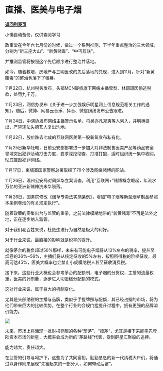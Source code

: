 # 直播、医美与电子烟

[**返回列表页**](/gzh/政事堂2019)

小懒自动备份，仅供查阅学习

政事堂在今年六七月份的时候，做过一个系列推测，下半年重点整治的三大领域，分别为“新三座大山”、“新黄赌毒”、“中丐互联”。

  

并推测监管将按照这个先后顺序进行整治并落地。

  

如今，随着教培、房地产与三明医改的先后落地的兑现，进入到11月，针对“新黄赌毒”的整治也落下了帷幕。  

  

11月22日，杭州税务发布，头部MCN宸帆旗下网络主播雪梨、林珊珊因偷逃税款，处罚九千万。

  

11月23日，网信办发布《关于进一步加强娱乐明星网上信息规范相关工作的通知》，随后，微博、网易云音乐、抖音、微信纷纷发布公告跟进。

  

11月24日，中演协发布网络主播警示名单，将吴亦凡郑爽等人列入，并明确提出，严禁违法失德艺人复出洗地。

  

11月22日，股价跌去七成的互联网医美第一股新氧宣布私有化。

  

11月25日新华社电，日前公安部部署进一步加大对非法制售医美产品等药品安全领域突出犯罪活动打击力度，要求深挖彻查、打准打狠，适时组织统一集中收网，彻底摧毁犯罪网络。

  

11月17日，柬埔寨国家警察总署取缔了79个涉及网络赌博的网站。

  

11月26日，温州公安局对周焯华立案调查。利用“互联网+”赌博概念崛起，年流水万亿的亚洲新赌神洗米华陨落。

  

11月26日，国务院修改《烟草专卖法实施条例》，增加“电子烟等新型烟草制品参照本条例卷烟的有关规定执行”。

  

随着政策的密集出台与监管的重拳，之前法律模糊地带的“新黄赌毒”不再是法外之地，正在逐步纳入监管。

  

对于我们老百姓来说，杜绝违法行为自然是极大的利好。

  

对于行业来说，最直接的影响就是税率的提升。

  

就像茅台的税负超过50%那样，未来有可能电子烟将从13%左右的税率，提升至烟卷的36%~56%，主播们将从核定征收的5%左右，按照所得税的阶梯征收，最高可达45%，医美大概率也会禁止小规模纳税人甚至征收消费税。

  

接下来，这些行业大概也会参考茅台的配额制，电子烟的分货权，主播的流量权重，医美的药剂量，逐步进入切蛋糕分配额的模式。

  

这对行业来说，属于巨大的机制变化。  

  

尤其是头部纳税的主播与品牌，类似于手握牌照与配额，其已经占据的市场，将为他们带来巨大的比较优势，在整个行业的合规门槛提升过程中，拥有更强的品牌溢价能力。

  

![](https://mmbiz.qpic.cn/mmbiz_jpg/rxhS23yu8cPW8fyQ5yHEW4qy5AdfgonWDy1GwdL300lkuFDLopSxibtib3aMian7ZYBibAZdWg5SvYPL8nRISkibqUQ/640?wx_fmt=jpeg)

  

未来，市场上将涌现一批财报亮眼的各种“琦茅”、“娅茅”，尤其是接下来能率先登陆资本市场的新星，大概率会成为新的“茅路线”代表，受到群星汇聚般的追捧。

  

能力越大，责任越大。

  

在监管的引导与呵护下，这些为了共同富裕，勤勤恳恳的新一代纳税大户们，将通过以身作则来展现“先富起来的一部分人，如何带动后富”。

  

